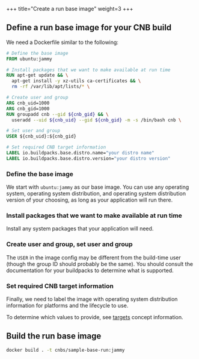 +++
title="Create a run base image"
weight=3
+++

<!--more-->

## Define a run base image for your CNB build

We need a Dockerfile similar to the following:

```Dockerfile
# Define the base image
FROM ubuntu:jammy

# Install packages that we want to make available at run time
RUN apt-get update && \
  apt-get install -y xz-utils ca-certificates && \
  rm -rf /var/lib/apt/lists/* \

# Create user and group
ARG cnb_uid=1000
ARG cnb_gid=1000
RUN groupadd cnb --gid ${cnb_gid} && \
  useradd --uid ${cnb_uid} --gid ${cnb_gid} -m -s /bin/bash cnb \

# Set user and group
USER ${cnb_uid}:${cnb_gid}

# Set required CNB target information
LABEL io.buildpacks.base.distro.name="your distro name"
LABEL io.buildpacks.base.distro.version="your distro version"
```

### Define the base image

We start with `ubuntu:jammy` as our base image.
You can use any operating system, operating system distribution, and operating system distribution version of your choosing,
as long as your application will run there.

### Install packages that we want to make available at run time

Install any system packages that your application will need.

### Create user and group, set user and group

The `USER` in the image config may be different from the build-time user (though the group ID should probably be the same).
You should consult the documentation for your buildpacks to determine what is supported.

### Set required CNB target information

Finally, we need to label the image with operating system distribution information for platforms and the lifecycle to use.

To determine which values to provide, see [targets](/docs/for-platform-operators/concepts/targets/) concept information.

## Build the run base image

```bash
docker build . -t cnbs/sample-base-run:jammy
```
